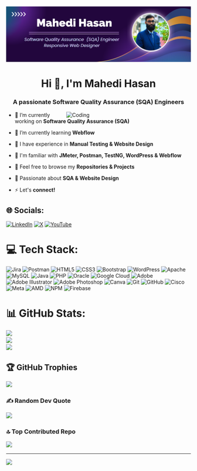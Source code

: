 ![logo](https://github.com/MahediHasanMH/MahediHasanMH/blob/main/Mahedi%20Hasan1.png)
<h1 align="center">Hi 👋, I'm Mahedi Hasan</h1>
<h3 align="center">A passionate Software Quality Assurance (SQA) Engineers</h3>
<img align="right" alt="Coding" width="340" src="https://media.licdn.com/dms/image/v2/D5612AQGOmwfIE5mlWA/article-cover_image-shrink_720_1280/article-cover_image-shrink_720_1280/0/1674617947228?e=1736380800&v=beta&t=TFWDDCgbp_ODcT0XUeiakhdmwhmz-5o1tuLuKY6u8eo">


- 🔭 I’m currently working on **Software Quality Assurance (SQA)**
  
- 🌱  I’m currently learning **Webflow**

- 👯 I have experience in **Manual Testing & Website Design**

- 🤝 I'm familiar with **JMeter, Postman, TestNG, WordPress & Webflow**
  
- 📄 Feel free to browse my **Repositories & Projects**

- 💬 Passionate about **SQA & Website Design**

- ⚡ Let's **connect!**

## 🌐 Socials:
[![LinkedIn](https://img.shields.io/badge/LinkedIn-%230077B5.svg?logo=linkedin&logoColor=white)](https://linkedin.com/in/https://www.linkedin.com/in/mahedihasan2140/) [![X](https://img.shields.io/badge/X-black.svg?logo=X&logoColor=white)](https://x.com/https://x.com/MahediH93934791) [![YouTube](https://img.shields.io/badge/YouTube-%23FF0000.svg?logo=YouTube&logoColor=white)](https://youtube.com/@https://www.youtube.com/@MHItTech) 

# 💻 Tech Stack:
![Jira](https://img.shields.io/badge/jira-%230A0FFF.svg?style=for-the-badge&logo=jira&logoColor=white) 
![Postman](https://img.shields.io/badge/Postman-FF6C37?style=for-the-badge&logo=postman&logoColor=white) 
![HTML5](https://img.shields.io/badge/html5-%23E34F26.svg?style=for-the-badge&logo=html5&logoColor=white) 
![CSS3](https://img.shields.io/badge/css3-%231572B6.svg?style=for-the-badge&logo=css3&logoColor=white) 
![Bootstrap](https://img.shields.io/badge/bootstrap-%238511FA.svg?style=for-the-badge&logo=bootstrap&logoColor=white) 
![WordPress](https://img.shields.io/badge/WordPress-%23117AC9.svg?style=for-the-badge&logo=WordPress&logoColor=white)
![Apache](https://img.shields.io/badge/apache-%23D42029.svg?style=for-the-badge&logo=apache&logoColor=white)
![MySQL](https://img.shields.io/badge/mysql-4479A1.svg?style=for-the-badge&logo=mysql&logoColor=white)
![Java](https://img.shields.io/badge/java-%23ED8B00.svg?style=for-the-badge&logo=openjdk&logoColor=white)
![PHP](https://img.shields.io/badge/php-%23777BB4.svg?style=for-the-badge&logo=php&logoColor=white)
![Oracle](https://img.shields.io/badge/Oracle-F80000?style=for-the-badge&logo=oracle&logoColor=white)
![Google Cloud](https://img.shields.io/badge/GoogleCloud-%234285F4.svg?style=for-the-badge&logo=google-cloud&logoColor=white) 
![Adobe](https://img.shields.io/badge/adobe-%23FF0000.svg?style=for-the-badge&logo=adobe&logoColor=white) 
![Adobe Illustrator](https://img.shields.io/badge/adobe%20illustrator-%23FF9A00.svg?style=for-the-badge&logo=adobe%20illustrator&logoColor=white) 
![Adobe Photoshop](https://img.shields.io/badge/adobe%20photoshop-%2331A8FF.svg?style=for-the-badge&logo=adobe%20photoshop&logoColor=white) 
![Canva](https://img.shields.io/badge/Canva-%2300C4CC.svg?style=for-the-badge&logo=Canva&logoColor=white)
![Git](https://img.shields.io/badge/git-%23F05033.svg?style=for-the-badge&logo=git&logoColor=white) 
![GitHub](https://img.shields.io/badge/github-%23121011.svg?style=for-the-badge&logo=github&logoColor=white) 
![Cisco](https://img.shields.io/badge/cisco-%23049fd9.svg?style=for-the-badge&logo=cisco&logoColor=black) 
![Meta](https://img.shields.io/badge/Meta-%230467DF.svg?style=for-the-badge&logo=Meta&logoColor=white) 
![AMD](https://img.shields.io/badge/AMD-%23000000.svg?style=for-the-badge&logo=amd&logoColor=white)
![NPM](https://img.shields.io/badge/NPM-%23CB3837.svg?style=for-the-badge&logo=npm&logoColor=white) ![Firebase](https://img.shields.io/badge/firebase-%23039BE5.svg?style=for-the-badge&logo=firebase)

# 📊 GitHub Stats:
![](https://github-readme-stats.vercel.app/api?username=mahedihasan&theme=default&hide_border=false&include_all_commits=false&count_private=false)<br/>
![](https://github-readme-streak-stats.herokuapp.com/?user=mahedihasan&theme=default&hide_border=false)<br/>
![](https://github-readme-stats.vercel.app/api/top-langs/?username=mahedihasan&theme=default&hide_border=false&include_all_commits=false&count_private=false&layout=compact)

## 🏆 GitHub Trophies
![](https://github-profile-trophy.vercel.app/?username=mahedihasan&theme=default&no-frame=false&no-bg=true&margin-w=4)

### ✍️ Random Dev Quote
![](https://quotes-github-readme.vercel.app/api?type=horizontal&theme=dark)

### 🔝 Top Contributed Repo
![](https://github-contributor-stats.vercel.app/api?username=mahedihasan&limit=5&theme=dark&combine_all_yearly_contributions=true)

---
[![](https://visitcount.itsvg.in/api?id=mahedihasan&icon=0&color=0)](https://visitcount.itsvg.in)

<!-- Proudly created with GPRM ( https://gprm.itsvg.in ) -->
